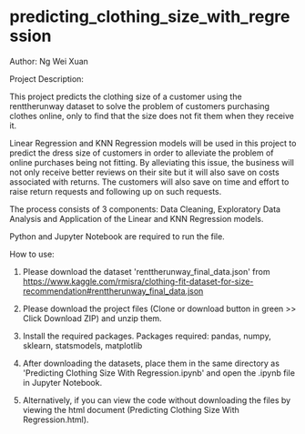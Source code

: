 # predicting_clothing_size_with_regression
Author: Ng Wei Xuan

Project Description:

This project predicts the clothing size of a customer using the renttherunway dataset to solve the problem of customers purchasing clothes online, only to find that the size does not fit them when they receive it.

Linear Regression and KNN Regression models will be used in this project to predict the dress size of customers in order to alleviate the problem of online purchases being not fitting. By alleviating this issue, the business will not only receive better reviews on their site but it will also save on costs associated with returns. The customers will also save on time and effort to raise return requests and following up on such requests.

The process consists of 3 components: Data Cleaning, Exploratory Data Analysis and Application of the Linear and KNN Regression models.

Python and Jupyter Notebook are required to run the file.

How to use:

1. Please download the dataset 'renttherunway_final_data.json' from https://www.kaggle.com/rmisra/clothing-fit-dataset-for-size-recommendation#renttherunway_final_data.json

2. Please download the project files (Clone or download button in green >> Click Download ZIP) and unzip them.

3. Install the required packages. Packages required: pandas, numpy, sklearn, statsmodels, matplotlib

4. After downloading the datasets, place them in the same directory as 'Predicting Clothing Size With Regression.ipynb' and open the .ipynb file in Jupyter Notebook.

5. Alternatively, if you can view the code without downloading the files by viewing the html document (Predicting Clothing Size With Regression.html).


